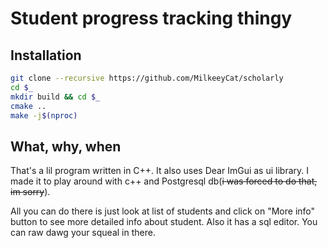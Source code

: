 # Student progress tracking thingy

## Installation

```bash
git clone --recursive https://github.com/MilkeeyCat/scholarly
cd $_
mkdir build && cd $_
cmake ..
make -j$(nproc)
```

## What, why, when

That's a lil program written in C++. It also uses Dear ImGui as ui library.
I made it to play around with c++ and Postgresql db(~~i was forced to do that, im sorry~~).

All you can do there is just look at list of students and click on "More info"
button to see more detailed info about student. Also it has a sql editor.
You can raw dawg your squeal in there.
